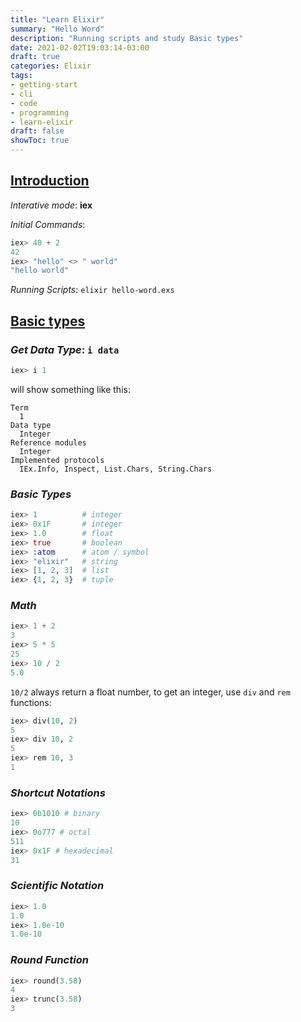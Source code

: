 ```yaml
---
title: "Learn Elixir"
summary: "Hello Word"
description: "Running scripts and study Basic types"
date: 2021-02-02T19:03:14-03:00
draft: true
categories: Elixir
tags:
- getting-start
- cli
- code
- programming
- learn-elixir
draft: false
showToc: true
---
```


## [Introduction](https://elixir-lang.org/getting-started/introduction.html)

_Interative mode_: **iex**

_Initial Commands_:
```elixir
iex> 40 + 2
42
iex> "hello" <> " world"
"hello world"
```

_Running Scripts_: `elixir hello-word.exs`

## [Basic types](https://elixir-lang.org/getting-started/basic-types.html)

### _Get Data Type_: `i data`
```elixir
iex> i 1
```
will show something like this:
```
Term
  1
Data type
  Integer
Reference modules
  Integer
Implemented protocols
  IEx.Info, Inspect, List.Chars, String.Chars
```

### _Basic Types_
```elixir
iex> 1          # integer
iex> 0x1F       # integer
iex> 1.0        # float
iex> true       # boolean
iex> :atom      # atom / symbol
iex> "elixir"   # string
iex> [1, 2, 3]  # list
iex> {1, 2, 3}  # tuple
```

### _Math_
```elixir
iex> 1 + 2
3
iex> 5 * 5
25
iex> 10 / 2
5.0
```
`10/2` always return a float number, to get an integer, use `div` and `rem` functions:
```elixir
iex> div(10, 2)
5
iex> div 10, 2
5
iex> rem 10, 3
1
```

### _Shortcut Notations_
```elixir
iex> 0b1010 # binary
10
iex> 0o777 # octal
511
iex> 0x1F # hexadecimal
31
```

### _Scientific Notation_
```elixir
iex> 1.0
1.0
iex> 1.0e-10
1.0e-10
```

### _Round Function_
```elixir
iex> round(3.58)
4
iex> trunc(3.58)
3
```
